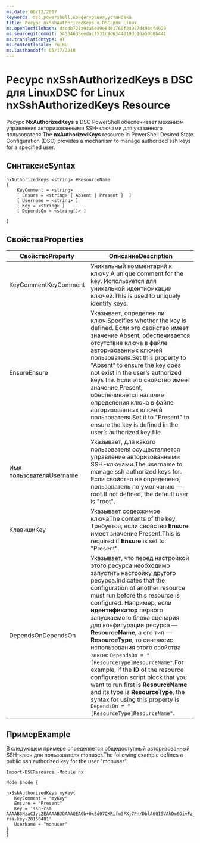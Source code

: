 ```yaml
---
ms.date: 06/12/2017
keywords: dsc,powershell,конфигурация,установка
title: Ресурс nxSshAuthorizedKeys в DSC для Linux
ms.openlocfilehash: d4cdb727a94a5e89e8401769f24977d49bcf4929
ms.sourcegitcommit: 54534635eedacf531d8d6344019dc16a50b8b441
ms.translationtype: HT
ms.contentlocale: ru-RU
ms.lasthandoff: 05/17/2018
---
```

# <a name="dsc-for-linux-nxsshauthorizedkeys-resource"></a><span data-ttu-id="3bdb9-103">Ресурс nxSshAuthorizedKeys в DSC для Linux</span><span class="sxs-lookup"><span data-stu-id="3bdb9-103">DSC for Linux nxSshAuthorizedKeys Resource</span></span>

<span data-ttu-id="3bdb9-104">Ресурс **NxAuthorizedKeys** в DSC PowerShell обеспечивает механизм управления авторизованными SSH-ключами для указанного пользователя.</span><span class="sxs-lookup"><span data-stu-id="3bdb9-104">The **nxAuthorizedKeys** resource in PowerShell Desired State Configuration (DSC) provides a mechanism to manage authorized ssh keys for a specified user.</span></span>

## <a name="syntax"></a><span data-ttu-id="3bdb9-105">Синтаксис</span><span class="sxs-lookup"><span data-stu-id="3bdb9-105">Syntax</span></span>

```
nxAuthorizedKeys <string> #ResourceName
{
    KeyComment = <string>
    [ Ensure = <string> { Absent | Present }  ]
    [ Username = <string> ]
    [ Key = <string> ]
    [ DependsOn = <string[]> ]

}
```

## <a name="properties"></a><span data-ttu-id="3bdb9-106">Свойства</span><span class="sxs-lookup"><span data-stu-id="3bdb9-106">Properties</span></span>

|  <span data-ttu-id="3bdb9-107">Свойство</span><span class="sxs-lookup"><span data-stu-id="3bdb9-107">Property</span></span> |  <span data-ttu-id="3bdb9-108">Описание</span><span class="sxs-lookup"><span data-stu-id="3bdb9-108">Description</span></span> |
|---|---|
| <span data-ttu-id="3bdb9-109">KeyComment</span><span class="sxs-lookup"><span data-stu-id="3bdb9-109">KeyComment</span></span>| <span data-ttu-id="3bdb9-110">Уникальный комментарий к ключу.</span><span class="sxs-lookup"><span data-stu-id="3bdb9-110">A unique comment for the key.</span></span> <span data-ttu-id="3bdb9-111">Используется для уникальной идентификации ключей.</span><span class="sxs-lookup"><span data-stu-id="3bdb9-111">This is used to uniquely identify keys.</span></span>|
| <span data-ttu-id="3bdb9-112">Ensure</span><span class="sxs-lookup"><span data-stu-id="3bdb9-112">Ensure</span></span>| <span data-ttu-id="3bdb9-113">Указывает, определен ли ключ.</span><span class="sxs-lookup"><span data-stu-id="3bdb9-113">Specifies whether the key is defined.</span></span> <span data-ttu-id="3bdb9-114">Если это свойство имеет значение Absent, обеспечивается отсутствие ключа в файле авторизованных ключей пользователя.</span><span class="sxs-lookup"><span data-stu-id="3bdb9-114">Set this property to "Absent" to ensure the key does not exist in the user’s authorized keys file.</span></span> <span data-ttu-id="3bdb9-115">Если это свойство имеет значение Present, обеспечивается наличие определения ключа в файле авторизованных ключей пользователя.</span><span class="sxs-lookup"><span data-stu-id="3bdb9-115">Set it to "Present" to ensure the key is defined in the user’s authorized key file.</span></span>|
| <span data-ttu-id="3bdb9-116">Имя пользователя</span><span class="sxs-lookup"><span data-stu-id="3bdb9-116">Username</span></span>| <span data-ttu-id="3bdb9-117">Указывает, для какого пользователя осуществляется управление авторизованными SSH-ключами.</span><span class="sxs-lookup"><span data-stu-id="3bdb9-117">The username to manage ssh authorized keys for.</span></span> <span data-ttu-id="3bdb9-118">Если свойство не определено, пользователь по умолчанию — root.</span><span class="sxs-lookup"><span data-stu-id="3bdb9-118">If not defined, the default user is "root".</span></span>|
| <span data-ttu-id="3bdb9-119">Клавиши</span><span class="sxs-lookup"><span data-stu-id="3bdb9-119">Key</span></span>| <span data-ttu-id="3bdb9-120">Указывает содержимое ключа</span><span class="sxs-lookup"><span data-stu-id="3bdb9-120">The contents of the key.</span></span> <span data-ttu-id="3bdb9-121">Требуется, если свойство **Ensure** имеет значение Present.</span><span class="sxs-lookup"><span data-stu-id="3bdb9-121">This is required if **Ensure** is set to "Present".</span></span>|
| <span data-ttu-id="3bdb9-122">DependsOn</span><span class="sxs-lookup"><span data-stu-id="3bdb9-122">DependsOn</span></span> | <span data-ttu-id="3bdb9-123">Указывает, что перед настройкой этого ресурса необходимо запустить настройку другого ресурса.</span><span class="sxs-lookup"><span data-stu-id="3bdb9-123">Indicates that the configuration of another resource must run before this resource is configured.</span></span> <span data-ttu-id="3bdb9-124">Например, если **идентификатор** первого запускаемого блока сценария для конфигурации ресурса — **ResourceName**, а его тип — **ResourceType**, то синтаксис использования этого свойства таков: `DependsOn = "[ResourceType]ResourceName"`.</span><span class="sxs-lookup"><span data-stu-id="3bdb9-124">For example, if the **ID** of the resource configuration script block that you want to run first is **ResourceName** and its type is **ResourceType**, the syntax for using this property is `DependsOn = "[ResourceType]ResourceName"`.</span></span>|

## <a name="example"></a><span data-ttu-id="3bdb9-125">Пример</span><span class="sxs-lookup"><span data-stu-id="3bdb9-125">Example</span></span>

<span data-ttu-id="3bdb9-126">В следующем примере определяется общедоступный авторизованный SSH-ключ для пользователя monuser.</span><span class="sxs-lookup"><span data-stu-id="3bdb9-126">The following example defines a public ssh authorized key for the user "monuser".</span></span>

```
Import-DSCResource -Module nx

Node $node {

nxSshAuthorizedKeys myKey{
   KeyComment = "myKey"
   Ensure = "Present"
   Key = 'ssh-rsa AAAAB3NzaC1yc2EAAAABJQAAAQEA0b+0xSd07QXRifm3FXj7Pn/DblA6QI5VAkDm6OivFzj3U6qGD1VJ6AAxWPCyMl/qhtpRtxZJDu/TxD8AyZNgc8aN2CljN1hOMbBRvH2q5QPf/nCnnJRaGsrxIqZjyZdYo9ZEEzjZUuMDM5HI1LA9B99k/K6PK2Bc1NLivpu7nbtVG2tLOQs+GefsnHuetsRMwo/+c3LtwYm9M0XfkGjYVCLO4CoFuSQpvX6AB3TedUy6NZ0iuxC0kRGg1rIQTwSRcw+McLhslF0drs33fw6tYdzlLBnnzimShMuiDWiT37WqCRovRGYrGCaEFGTG2e0CN8Co8nryXkyWc6NSDNpMzw== rsa-key-20150401'
   UserName = "monuser"
}
}
```